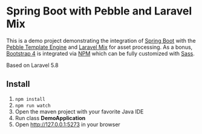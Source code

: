 Spring Boot with Pebble and Laravel Mix
=======================================

This is a demo project demonstrating the integration of [Spring Boot](https://spring.io/projects/spring-boot) with the [Pebble Template Engine](http://mitchellbosecke.com/pebble/home) and [Laravel Mix](https://github.com/JeffreyWay/laravel-mix) for asset processing. As a bonus, [Bootstrap 4](https://getbootstrap.com) is integrated via [NPM](https://www.npmjs.com/) which can be fully customized with [Sass](https://sass-lang.com/).

Based on Laravel 5.8

## Install

1. `npm install` 
2. `npm run watch`
3. Open the maven project with your favorite Java IDE
4. Run class **DemoApplication**
5. Open http://127.0.0.1:5273 in your browser
